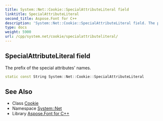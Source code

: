 ```yaml
---
title: System::Net::Cookie::SpecialAttributeLiteral field
linktitle: SpecialAttributeLiteral
second_title: Aspose.Font for C++
description: 'System::Net::Cookie::SpecialAttributeLiteral field. The prefix of the special attributes'' names in C++.'
type: docs
weight: 5900
url: /cpp/system.net/cookie/specialattributeliteral/
---
```

## SpecialAttributeLiteral field


The prefix of the special attributes' names.

```cpp
static const String System::Net::Cookie::SpecialAttributeLiteral
```

## See Also

* Class [Cookie](../)
* Namespace [System::Net](../../)
* Library [Aspose.Font for C++](../../../)

